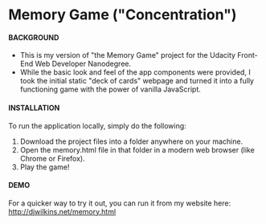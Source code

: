 # Memory Game ("Concentration")
#### BACKGROUND
* This is my version of "the Memory Game" project for the Udacity Front-End Web Developer Nanodegree.
* While the basic look and feel of the app components were provided, I took the initial static "deck of cards" webpage and turned it into a fully functioning game with the power of vanilla JavaScript.
#### INSTALLATION
To run the application locally, simply do the following:
1. Download the project files into a folder anywhere on your machine.
2. Open the memory.html file in that folder in a modern web browser (like Chrome or Firefox).
3. Play the game!
#### DEMO
For a quicker way to try it out, you can run it from my website here:
http://djwilkins.net/memory.html